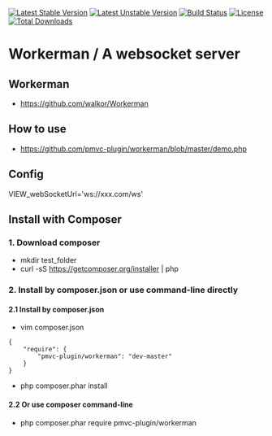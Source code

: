 [![Latest Stable Version](https://poser.pugx.org/pmvc-plugin/workerman/v/stable)](https://packagist.org/packages/pmvc-plugin/workerman) 
[![Latest Unstable Version](https://poser.pugx.org/pmvc-plugin/workerman/v/unstable)](https://packagist.org/packages/pmvc-plugin/workerman) 
[![Build Status](https://travis-ci.org/pmvc-plugin/workerman.svg?branch=master)](https://travis-ci.org/pmvc-plugin/workerman)
[![License](https://poser.pugx.org/pmvc-plugin/workerman/license)](https://packagist.org/packages/pmvc-plugin/workerman)
[![Total Downloads](https://poser.pugx.org/pmvc-plugin/workerman/downloads)](https://packagist.org/packages/pmvc-plugin/workerman) 

Workerman / A websocket server
===============

## Workerman
   * https://github.com/walkor/Workerman

## How to use
   * https://github.com/pmvc-plugin/workerman/blob/master/demo.php

## Config
VIEW_webSocketUrl='ws://xxx.com/ws'

## Install with Composer
### 1. Download composer
   * mkdir test_folder
   * curl -sS https://getcomposer.org/installer | php

### 2. Install by composer.json or use command-line directly
#### 2.1 Install by composer.json
   * vim composer.json
```
{
    "require": {
        "pmvc-plugin/workerman": "dev-master"
    }
}
```
   * php composer.phar install

#### 2.2 Or use composer command-line
   * php composer.phar require pmvc-plugin/workerman


